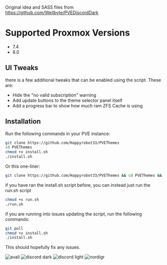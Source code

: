 Original idea and SASS files from https://github.com/Weilbyte/PVEDiscordDark

# Supported Proxmox Versions
- 7.4
- 8.0

## UI Tweaks
there is a few additional tweaks that can be enabled using the script. These are:
- Hide the "no valid subscription" warning
- Add update buttons to the theme selector panel itself
- Add a progress bar to show how much ram ZFS Cache is using

## Installation
Run the following commands in your PVE instance:
```bash
git clone https://github.com/Happyrobot33/PVEThemes
cd PVEThemes
chmod +x install.sh
./install.sh
```

Or this one-liner:
```bash
git clone https://github.com/Happyrobot33/PVEThemes && cd PVEThemes && chmod +x install.sh && ./install.sh
```

if you have ran the install.sh script before, you can instead just run the run.sh script
```bash
chmod +x run.sh
./run.sh
```

if you are running into issues updating the script, run the following commands:
```bash
git pull
chmod +x install.sh
./install.sh
```
This should hopefully fix any issues.

![avali](./themes/previews/theme-avali.png)
![discord dark](./themes/previews/theme-discord-dark.png)
![discord light](./themes/previews/theme-discord-light.png)
![nordigr](./themes/previews/theme-nordigr.png)
